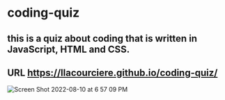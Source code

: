 # coding-quiz

## this is a quiz about coding that is written in JavaScript, HTML and CSS. 

## URL  https://llacourciere.github.io/coding-quiz/

![Screen Shot 2022-08-10 at 6 57 09 PM](https://user-images.githubusercontent.com/108777796/184052515-34d41eba-38fd-406a-a246-0fb6ef6b51c3.png)
